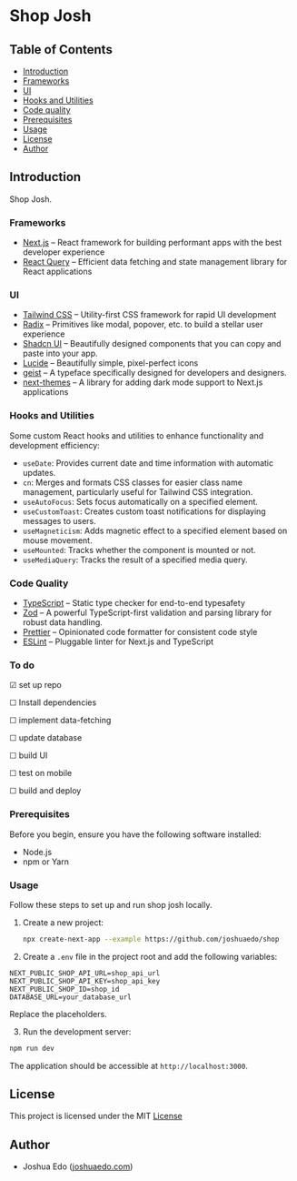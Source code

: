 # Shop Josh 

## Table of Contents

- [Introduction](#introduction)
- [Frameworks](#frameworks)
- [UI](#ui)
- [Hooks and Utilities](#hooks-and-utilities)
- [Code quality](#code-quality)
- [Prerequisites](#prerequisites)
- [Usage](#usage)
- [License](#license)
- [Author](#author)

## Introduction

Shop Josh.

### Frameworks

- [Next.js](https://nextjs.org/) – React framework for building performant apps with the best developer experience
- [React Query](https://tanstack.com/query) – Efficient data fetching and state management library for React applications

### UI

- [Tailwind CSS](https://tailwindcss.com/) – Utility-first CSS framework for rapid UI development
- [Radix](https://www.radix-ui.com/) – Primitives like modal, popover, etc. to build a stellar user experience
- [Shadcn UI](https://ui.shadcn.com/) – Beautifully designed components that you can copy and paste into your app.
- [Lucide](https://lucide.dev/) – Beautifully simple, pixel-perfect icons
- [geist](https://vercel.com/font) – A typeface specifically designed for developers and designers. 
- [next-themes](https://github.com/pacocoursey/next-themes) – A library for adding dark mode support to Next.js applications

### Hooks and Utilities

Some custom React hooks and utilities to enhance functionality and development efficiency:

- `useDate`: Provides current date and time information with automatic updates.
- `cn`: Merges and formats CSS classes for easier class name management, particularly useful for Tailwind CSS integration.
- `useAutoFocus`: Sets focus automatically on a specified element.
- `useCustomToast`: Creates custom toast notifications for displaying messages to users.
- `useMagneticism`: Adds magnetic effect to a specified element based on mouse movement.
- `useMounted`: Tracks whether the component is mounted or not.
- `useMediaQuery`: Tracks the result of a specified media query.

### Code Quality

- [TypeScript](https://www.typescriptlang.org/) – Static type checker for end-to-end typesafety
- [Zod](https://github.com/colinhacks/zod) – A powerful TypeScript-first validation and parsing library for robust data handling.
- [Prettier](https://prettier.io/) – Opinionated code formatter for consistent code style
- [ESLint](https://eslint.org/) – Pluggable linter for Next.js and TypeScript

### To do

&#9745; set up repo

&#9744; Install dependencies

&#9744; implement data-fetching

&#9744; update database

&#9744; build UI

&#9744; test on mobile

&#9744; build and deploy


### Prerequisites

Before you begin, ensure you have the following software installed:

- Node.js
- npm or Yarn

### Usage

Follow these steps to set up and run shop josh locally.

1. Create a new project:

   ```bash
   npx create-next-app --example https://github.com/joshuaedo/shop 
   ```

 2.  Create a `.env` file in the project root and add the following variables:

   ```env
  NEXT_PUBLIC_SHOP_API_URL=shop_api_url
  NEXT_PUBLIC_SHOP_API_KEY=shop_api_key
  NEXT_PUBLIC_SHOP_ID=shop_id
   DATABASE_URL=your_database_url
   ```

   Replace the placeholders.

 3. Run the development server:

   ```bash
   npm run dev
   ```

   The application should be accessible at `http://localhost:3000`.

## License

This project is licensed under the MIT [License](https://github.com/joshuaedo/shop/blob/main/LICENSE) 

## Author

- Joshua Edo ([joshuaedo.com](https://joshuaedo.com))


